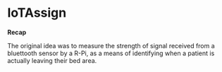 # IoTAssign

**Recap**

The original idea was to measure the strength of signal received from a bluettooth sensor by a R-Pi, as a means of identifying when a patient is actually leaving their bed area.
